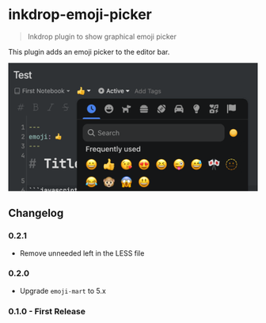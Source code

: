 # inkdrop-emoji-picker

> Inkdrop plugin to show graphical emoji picker

This plugin adds an emoji picker to the editor bar.

![](media/ss.png)

## Changelog

### 0.2.1

- Remove unneeded left in the LESS file

### 0.2.0

- Upgrade `emoji-mart` to 5.x

### 0.1.0 - First Release